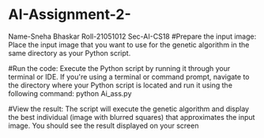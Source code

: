 # AI-Assignment-2-
Name-Sneha Bhaskar
Roll-21051012
Sec-AI-CS18
#Prepare the input image: Place the input image that you want to use for the genetic algorithm in the same directory as your Python script.

#Run the code: Execute the Python script by running it through your terminal or IDE. If you're using a terminal or command prompt, navigate to the directory where your Python script is located and run it using the following command: python Ai_ass.py

#View the result: The script will execute the genetic algorithm and display the best individual (image with blurred squares) that approximates the input image. You should see the result displayed on your screen
